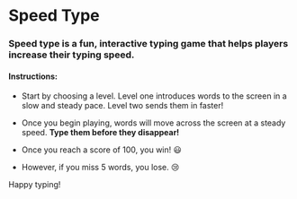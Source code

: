 # Speed Type #

### Speed type is a fun, interactive typing game that helps players increase their typing speed. ###

#### Instructions: ####

- Start by choosing a level. Level one introduces words to the screen in a slow and steady pace. Level two sends them in faster!

- Once you begin playing, words will move across the screen at a steady speed. **Type them before they disappear!**

- Once you reach a score of 100, you win! :smiley:

- However, if you miss 5 words, you lose. :cry:

Happy typing!

